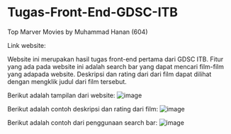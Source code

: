 # Tugas-Front-End-GDSC-ITB

Top Marver Movies by Muhammad Hanan (604)

Link website: 

Website ini merupakan hasil tugas front-end pertama dari GDSC ITB. Fitur yang ada pada website ini adalah search bar yang dapat mencari film-film yang adapada website. Deskripsi dan rating dari dari film dapat dilihat dengan mengklik judul dari film tersebut.

Berikut adalah tampilan dari website:
![image](https://user-images.githubusercontent.com/92153837/139452619-c2c2dfdd-3349-4e32-a96d-20a3820a9202.png)

Berikut adalah contoh deskripsi dan rating dari film:
![image](https://user-images.githubusercontent.com/92153837/139452744-8da78bb4-a1d1-4152-b8a7-323e42ac0860.png)

Berikut adalah contoh dari penggunaan search bar:
![image](https://user-images.githubusercontent.com/92153837/139452920-1d57d75c-1bb3-4773-b4fe-4c473d24cbc1.png)
